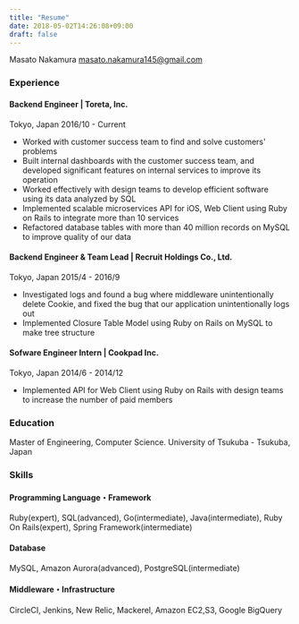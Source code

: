 ```yaml
---
title: "Resume"
date: 2018-05-02T14:26:08+09:00
draft: false
---
```


Masato Nakamura
masato.nakamura145@gmail.com

### Experience

#### Backend Engineer | Toreta, Inc.
Tokyo, Japan 2016/10 - Current

* Worked with customer success team to find and solve customers' problems
* Built internal dashboards with the customer success team, and developed significant features on internal services to improve its operation
* Worked effectively with design teams to develop efficient software using its data analyzed by SQL
* Implemented scalable microservices API for iOS, Web Client using Ruby on Rails to integrate more than 10 services
* Refactored database tables with more than 40 million records on MySQL to improve quality of our data

#### Backend Engineer & Team Lead | Recruit Holdings Co., Ltd.
Tokyo, Japan 2015/4 - 2016/9

* Investigated logs and found a bug where middleware unintentionally delete Cookie, and fixed the bug that our application unintentionally logs out
* Implemented Closure Table Model using Ruby on Rails on MySQL to make tree structure

#### Sofware Engineer Intern | Cookpad Inc.
Tokyo, Japan 2014/6 - 2014/12

* Implemented API for Web Client using Ruby on Rails with design teams to increase the number of paid members

### Education
Master of Engineering, Computer Science. University of Tsukuba - Tsukuba, Japan

### Skills

#### Programming Language・Framework
Ruby(expert), SQL(advanced), Go(intermediate), Java(intermediate), Ruby On Rails(expert), Spring Framework(intermediate)

#### Database
MySQL, Amazon Aurora(advanced), PostgreSQL(intermediate)

#### Middleware・Infrastructure
CircleCI, Jenkins, New Relic, Mackerel, Amazon EC2,S3, Google BigQuery
